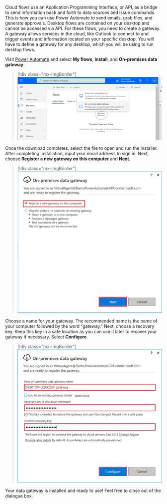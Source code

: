 Cloud flows use an Application Programming Interface, or API, as a bridge to send information back and forth to data sources and issue commands. This is how you can use Power Automate to send emails, grab files, and generate approvals. Desktop flows are contained on your desktop and cannot be accessed via API. For these flows, you need to create a gateway. A gateway allows services in the cloud, like Outlook to connect to and trigger events and information located on your specific desktop. You will have to define a gateway for any desktop, which you will be using to run desktop flows.

Visit [Power Automate](https://flow.microsoft.com/?azure-portal=true) and select **My flows**, **Install**, and **On-premises data gateway**.

> [!div class="mx-imgBorder"]
> [![Screenshot of the install on-premise data gateway feature.](../media/install-gateway.png)](../media/install-gateway.png#lightbox)

Once the download completes, select the file to open and run the installer. After completing installation, input your email address to sign in. Next, choose **Register a new gateway on this computer** and **Next**.

> [!div class="mx-imgBorder"]
> [![Screenshot of register a new gateway on this computer feature.](../media/gateway-2.png)](../media/gateway-2.png#lightbox)

Choose a name for your gateway. The recommended name is the name of your computer followed by the word "gateway." Next, choose a recovery key. Keep this key in a safe location as you can use it later to recover your gateway if necessary. Select **Configure**.

> [!div class="mx-imgBorder"]
> [![Screenshot of the new on-premises data gateway details.](../media/gateway-3.png)](../media/gateway-3.png#lightbox)

Your data gateway is installed and ready to use! Feel free to close out of the dialogue box.